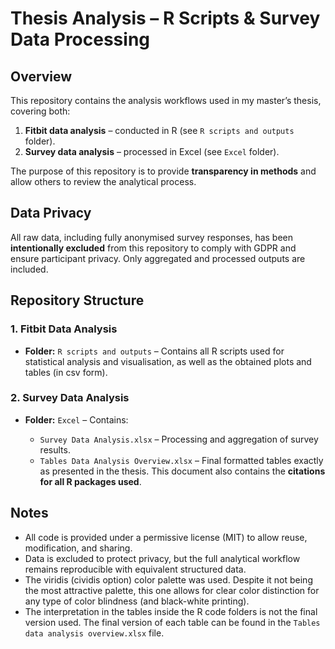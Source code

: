 
# Thesis Analysis – R Scripts & Survey Data Processing

## Overview

This repository contains the analysis workflows used in my master’s thesis, covering both:

1. **Fitbit data analysis** – conducted in R (see `R scripts and outputs` folder).
2. **Survey data analysis** – processed in Excel (see `Excel` folder).

The purpose of this repository is to provide **transparency in methods** and allow others to review the analytical process.


## Data Privacy

All raw data, including fully anonymised survey responses, has been **intentionally excluded** from this repository to comply with GDPR and ensure participant privacy. Only aggregated and processed outputs are included.



## Repository Structure

### 1. Fitbit Data Analysis

* **Folder:** `R scripts and outputs` – Contains all R scripts used for statistical analysis and visualisation, as well as the obtained plots and tables (in csv form).

### 2. Survey Data Analysis

* **Folder:** `Excel` – Contains:

  * `Survey Data Analysis.xlsx` – Processing and aggregation of survey results.
  * `Tables Data Analysis Overview.xlsx` – Final formatted tables exactly as presented in the thesis. This document also contains the **citations for all R packages used**.



## Notes

* All code is provided under a permissive license (MIT) to allow reuse, modification, and sharing.
* Data is excluded to protect privacy, but the full analytical workflow remains reproducible with equivalent structured data.
* The viridis (cividis option) color palette was used. Despite it not being the most attractive palette, this one allows for clear color distinction for any type of color blindness (and black-white printing).
* The interpretation in the tables inside the R code folders is not the final version used. The final version of each table can be found in the `Tables data analysis overview.xlsx` file.

